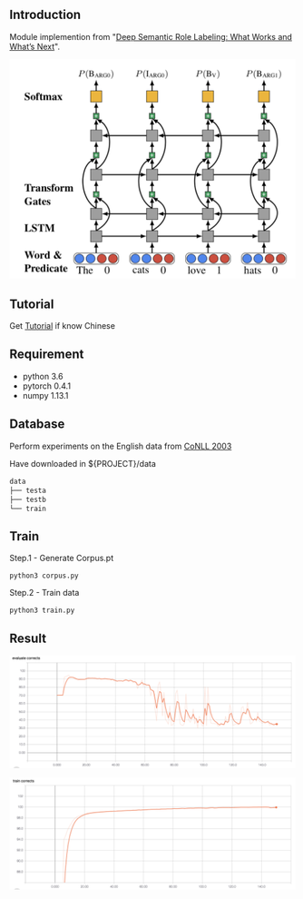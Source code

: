## Introduction
Module implemention from "[Deep Semantic Role Labeling: What Works and What’s Next](https://pdfs.semanticscholar.org/874e/f2e5488fcce82c48ed5b00fa1e5390a918e3.pdf)". <br>

<p align="center">
<img src="data/deep-srl.png" width="600">
</p>

## Tutorial
Get [Tutorial]() if know Chinese

## Requirement
* python 3.6
* pytorch 0.4.1
* numpy 1.13.1

## Database
Perform experiments on the English data from [CoNLL 2003](https://www.clips.uantwerpen.be/conll2003/ner/)

Have downloaded in ${PROJECT}/data
```
data
├── testa
├── testb
└── train
```

## Train

Step.1 - Generate Corpus.pt
```
python3 corpus.py
```

Step.2 - Train data
```
python3 train.py
```

## Result
<p align="center">
<img src="data/eval.png" width="600">
</p>

<p align="center">
<img src="data/train.png" width="600">
</p>
